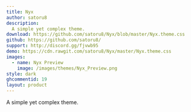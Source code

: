 ```yaml
---
title: Nyx
author: satoru8
description:
  A simple yet complex theme.
download: https://github.com/satoru8/Nyx/blob/master/Nyx.theme.css
github: https://github.com/satoru8/
support: http://discord.gg/fjvwb95
demo: https://cdn.rawgit.com/satoru8/Nyx/master/Nyx.theme.css
images:
  - name: Nyx Preview
    image: /images/themes/Nyx_Preview.png
style: dark
ghcommentid: 19
layout: product
---
```

A simple yet complex theme.